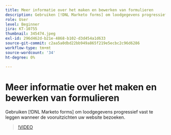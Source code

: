 ```yaml
---
title: Meer informatie over het maken en bewerken van formulieren
description: Gebruiken [!DNL Marketo forms] om loodgegevens progressief vast te leggen wanneer de vooruitzichten uw website bezoeken.
role: User
level: Beginner
jira: KT-10755
thumbnail: 345474.jpeg
exl-id: 296d462d-b21e-4868-b102-d3d454a1d633
source-git-commit: c2aa5a0dbd22bb949a865f219e5ecbc2c96d6286
workflow-type: tm+mt
source-wordcount: '34'
ht-degree: 0%

---
```


# Meer informatie over het maken en bewerken van formulieren

Gebruiken [!DNL Marketo forms] om loodgegevens progressief vast te leggen wanneer de vooruitzichten uw website bezoeken.

>[!VIDEO](https://video.tv.adobe.com/v/345474/?quality=12&learn=on)
